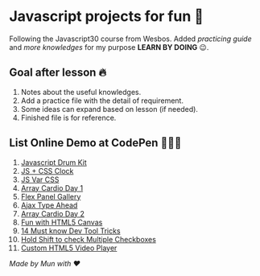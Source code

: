 # Javascript projects for fun 🕺
Following the Javascript30 course from Wesbos. Added *practicing guide* and *more knowledges* for my purpose **LEARN BY DOING** 😉.

## Goal after lesson 🔥

1. Notes about the useful knowledges.
2. Add a practice file with the detail of requirement.
3. Some ideas can expand based on lesson (if needed).
4. Finished file is for reference.

## List Online Demo at CodePen 👨🏻‍💻

1. [Javascript Drum Kit](https://codepen.io/quangnd/full/drvXEG)
2. [JS + CSS Clock](http://codepen.io/quangnd/full/qRVejz/)
3. [JS Var CSS](http://codepen.io/quangnd/full/jyKLQb/)
4. [Array Cardio Day 1](http://codepen.io/quangnd/full/YNOZpZ/)
5. [Flex Panel Gallery](http://codepen.io/quangnd/full/YNMzqZ/)
6. [Ajax Type Ahead](http://codepen.io/quangnd/full/xgNKmN/)
7. [Array Cardio Day 2](http://codepen.io/quangnd/pen/YNmqgM)
8. [Fun with HTML5 Canvas](http://codepen.io/quangnd/full/VpwPLG/)
9. [14 Must know Dev Tool Tricks](http://codepen.io/quangnd/full/OpJqXe/)
10. [Hold Shift to check Multiple Checkboxes](http://codepen.io/quangnd/full/jBEBjp/)
11. [Custom HTML5 Video Player](http://codepen.io/quangnd/full/yMeeXa/)

*Made by Mun with ❤*
